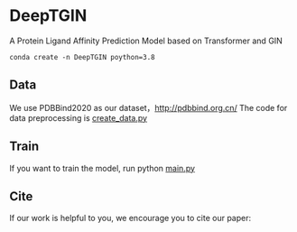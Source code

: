 # DeepTGIN
A Protein Ligand Affinity Prediction Model based on Transformer and GIN


```
conda create -n DeepTGIN poython=3.8
```
 
## Data
We use PDBBind2020 as our dataset，http://pdbbind.org.cn/
The code for data preprocessing is [create_data.py](create_data.py)
## Train
If you want to train the model, run python [main.py](main.py)
## Cite
If our work is helpful to you, we encourage you to cite our paper:
